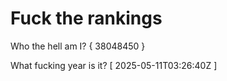 # Fuck the rankings

Who the hell am I?
{ 38048450 }

What fucking year is it?
[ 2025-05-11T03:26:40Z ]
